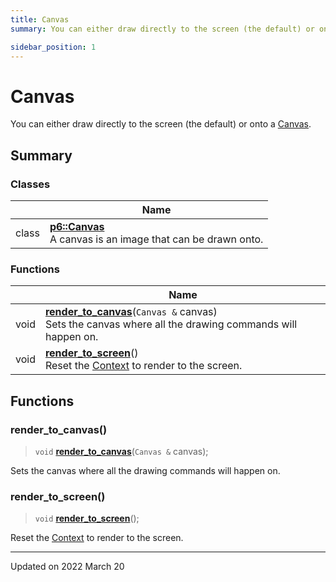 ```yaml
---
title: Canvas
summary: You can either draw directly to the screen (the default) or onto a Canvas. 

sidebar_position: 1
---
```


# Canvas

You can either draw directly to the screen (the default) or onto a [Canvas](/reference/Types/canvas). 

## Summary

### Classes

|                | Name           |
| -------------- | -------------- |
| class | **[p6::Canvas](/reference/Types/canvas)** <br/>A canvas is an image that can be drawn onto.  |

### Functions

|                | Name           |
| -------------- | -------------- |
| void | **[render_to_canvas](/reference/canvas#render_to_canvas)**(`Canvas &` canvas)<br/>Sets the canvas where all the drawing commands will happen on.  |
| void | **[render_to_screen](/reference/canvas#render_to_screen)**()<br/>Reset the [Context](/reference/Types/context) to render to the screen.  |


## Functions

### render_to_canvas()

> `void` **[render_to_canvas](/reference/canvas#render_to_canvas)**(`Canvas &` canvas);


Sets the canvas where all the drawing commands will happen on. 

### render_to_screen()

> `void` **[render_to_screen](/reference/canvas#render_to_screen)**();


Reset the [Context](/reference/Types/context) to render to the screen. 





-------------------------------

Updated on 2022 March 20